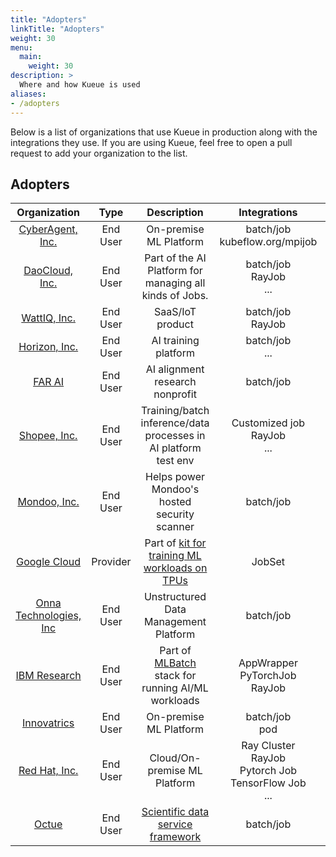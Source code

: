 ```yaml
---
title: "Adopters"
linkTitle: "Adopters"
weight: 30
menu:
  main:
    weight: 30
description: >
  Where and how Kueue is used
aliases:
- /adopters
---
```


Below is a list of organizations that use Kueue in production along with the integrations they use.
If you are using Kueue, feel free to open a pull request to add your organization to the list.

## Adopters

|                      Organization                       |   Type   |                           Description                           |             Integrations              |                     Contact                      |
|:-------------------------------------------------------:|:--------:|:---------------------------------------------------------------:|:-------------------------------------:|:------------------------------------------------:|
| [CyberAgent, Inc.](https://www.cyberagent.co.jp/en/)    | End User |                     On-premise ML Platform                      |  batch/job </br> kubeflow.org/mpijob  |    [@tenzen-y](https://github.com/tenzen-y)      |
|      [DaoCloud, Inc.](https://www.daocloud.io/en/)      | End User |     Part of the AI Platform for managing all kinds of Jobs.     |   batch/job </br> RayJob </br> ...    |     [@kerthcet](https://github.com/kerthcet)     |
|            [WattIQ, Inc.](https://wattiq.io)            | End User |                       SaaS/IoT product                          |     batch/job </br> RayJob </br>      | [@madsenwattiq](https://github.com/madsenwattiq) |
|          [Horizon, Inc.](https://horizon.cc/)           | End User |                      AI training platform                       |         batch/job </br> ...           |      [@GhangZh](https://github.com/GhangZh)      |
|                [FAR AI](https://far.ai/)                | End User |                 AI alignment research nonprofit                 |               batch/job               |     [@rhaps0dy](https://github.com/rhaps0dy)     |
|           [Shopee, Inc.](https://shopee.com/)           | End User | Training/batch inference/data processes in AI platform test env | Customized job </br> RayJob </br> ... |     [@denkensk](https://github.com/denkensk)     |
|           [Mondoo, Inc.](https://mondoo.com)            | End User |          Helps power Mondoo's hosted security scanner           |               batch/job               |         [@jaym](https://github.com/jaym)         |
|        [Google Cloud](https://cloud.google.com/)        | Provider |    Part of [kit for training ML workloads on TPUs][gcmldemo]    |                JobSet                 |     [@mrozacki](https://github.com/mrozacki)     |
|       [Onna Technologies, Inc](https://onna.com)        | End User |              Unstructured Data Management Platform              |            batch/job </br>            |     [@gitcarbs](https://github.com/gitcarbs)     |
|       [IBM Research](https://research.ibm.com)          | End User | Part of [MLBatch][mlbatch] stack for running AI/ML workloads    | AppWrapper</br>PyTorchJob</br>RayJob  |    [dgrove-oss](https://github.com/dgrove-oss)   |
|       [Innovatrics](https://www.innovatrics.com/)       | End User |                     On-premise ML Platform                      |          batch/job </br> pod          |    [@mmolisch](https://github.com/mmolisch)      |
| [Red Hat, Inc.](https://www.redhat.com/en) | End User | Cloud/On-premise ML Platform | Ray Cluster <br> RayJob <br> Pytorch Job <br> TensorFlow Job <br> ... | [@varshaprasad96](https://github.com/varshaprasad96) |
| [Octue](https://octue.com)                              | End User | [Scientific data service framework][octue-sdk]                  |               batch/job               | [@cortadocodes](https://github.com/cortadocodes) |

[gcmldemo]: https://cloud.google.com/blog/products/compute/the-worlds-largest-distributed-llm-training-job-on-tpu-v5e
[mlbatch]: https://github.com/project-codeflare/mlbatch
[octue-sdk]: https://github.com/octue/octue-sdk-python
